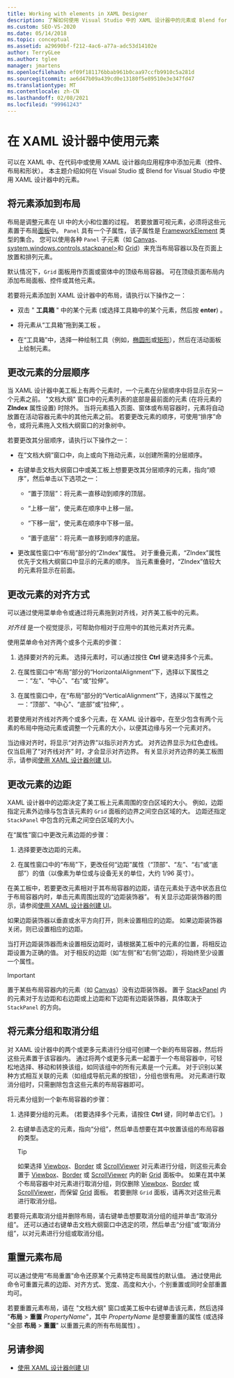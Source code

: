```yaml
---
title: Working with elements in XAML Designer
description: 了解如何使用 Visual Studio 中的 XAML 设计器中的元素或 Blend for Visual Studio。
ms.custom: SEO-VS-2020
ms.date: 05/14/2018
ms.topic: conceptual
ms.assetid: a29690bf-f212-4ac6-a77a-adc53d14102e
author: TerryGLee
ms.author: tglee
manager: jmartens
ms.openlocfilehash: ef09f181176bbab961b0caa97ccfb9910c5a281d
ms.sourcegitcommit: ae6d47b09a439cd0e13180f5e89510e3e347fd47
ms.translationtype: MT
ms.contentlocale: zh-CN
ms.lasthandoff: 02/08/2021
ms.locfileid: "99961243"
---
```

# <a name="work-with-elements-in-xaml-designer"></a>在 XAML 设计器中使用元素

可以在 XAML 中、在代码中或使用 XAML 设计器向应用程序中添加元素（控件、布局和形状）。 本主题介绍如何在 Visual Studio 或 Blend for Visual Studio 中使用 XAML 设计器中的元素。

## <a name="add-an-element-to-a-layout"></a>将元素添加到布局

布局是调整元素在 UI 中的大小和位置的过程。 若要放置可视元素，必须将这些元素置于布局[面板](xref:Windows.UI.Xaml.Controls.Panel)中。 `Panel` 具有一个子属性，该子属性是 [FrameworkElement](xref:Windows.UI.Xaml.FrameworkElement) 类型的集合。 您可以使用各种 `Panel` 子元素（如 [Canvas](xref:Windows.UI.Xaml.Controls.Canvas)、 [system.windows.controls.stackpanel>](xref:Windows.UI.Xaml.Controls.StackPanel)和 [Grid](xref:Windows.UI.Xaml.Controls.Grid)）来充当布局容器以及在页面上放置和排列元素。

默认情况下，`Grid` 面板用作页面或窗体中的顶级布局容器。 可在顶级页面布局内添加布局面板、控件或其他元素。

若要将元素添加到 XAML 设计器中的布局，请执行以下操作之一：

- 双击 " **工具箱** " 中的某个元素 (或选择工具箱中的某个元素，然后按 **enter**) 。

- 将元素从“工具箱”拖到美工板 。

- 在“工具箱”中，选择一种绘制工具（例如，[椭圆形](xref:Windows.UI.Xaml.Shapes.Ellipse)或[矩形](xref:Windows.UI.Xaml.Shapes.Rectangle)），然后在活动面板上绘制元素。

## <a name="change-the-layering-order-of-elements"></a>更改元素的分层顺序

当 XAML 设计器中美工板上有两个元素时，一个元素在分层顺序中将显示在另一个元素之前。 "文档大纲" 窗口中的元素列表的底部是最前面的元素 (在将元素的 **ZIndex** 属性设置) 时除外。 当将元素插入页面、窗体或布局容器时，元素将自动放置在活动容器元素中的其他元素之前。 若要更改元素的顺序，可使用“排序”命令，或将元素拖入文档大纲窗口的对象树中。

若要更改其分层顺序，请执行以下操作之一：

- 在“文档大纲”窗口中，向上或向下拖动元素，以创建所需的分层顺序。

- 右键单击文档大纲窗口中或美工板上想要更改其分层顺序的元素，指向“顺序”，然后单击以下选项之一：

  - “置于顶层”：将元素一直移动到顺序的顶层。

  - “上移一层”，使元素在顺序中上移一层。

  - “下移一层”，使元素在顺序中下移一层。

  - “置于底层”：将元素一直移到顺序的底层。

- 更改属性窗口中“布局”部分的“ZIndex”属性。 对于重叠元素，“ZIndex”属性优先于文档大纲窗口中显示的元素的顺序。 当元素重叠时，“ZIndex”值较大的元素将显示在前面。

## <a name="change-the-alignment-of-an-element"></a>更改元素的对齐方式

可以通过使用菜单命令或通过将元素拖到对齐线，对齐美工板中的元素。

*对齐线* 是一个视觉提示，可帮助你相对于应用中的其他元素对齐元素。

使用菜单命令对齐两个或多个元素的步骤：

1. 选择要对齐的元素。 选择元素时，可以通过按住 **Ctrl** 键来选择多个元素。

2. 在属性窗口中“布局”部分的“HorizontalAlignment”下，选择以下属性之一：“左”、“中心”、“右”或“拉伸”。

3. 在属性窗口中，在“布局”部分的“VerticalAlignment”下，选择以下属性之一：“顶部”、“中心”、“底部”或“拉伸”, 。

若要使用对齐线对齐两个或多个元素，在 XAML 设计器中，在至少包含有两个元素的布局中拖动元素或调整一个元素的大小，以便其边缘与另一个元素对齐。

当边缘对齐时，将显示“对齐边界”以指示对齐方式。 对齐边界显示为红色虚线。 仅当启用了“对齐线对齐”  时，才会显示对齐边界。 有关显示对齐边界的美工板图示，请参阅[使用 XAML 设计器创建 UI](../xaml-tools/creating-a-ui-by-using-xaml-designer-in-visual-studio.md)。

## <a name="change-an-elements-margins"></a>更改元素的边距

XAML 设计器中的边距决定了美工板上元素周围的空白区域的大小。 例如，边距指定元素外边缘与包含该元素的 `Grid` 面板的边界之间空白区域的大。 边距还指定 `StackPanel` 中包含的元素之间空白区域的大小。

在“属性”窗口中更改元素边距的步骤：

1. 选择要更改边距的元素。

2. 在属性窗口中的“布局”下，更改任何“边距”属性（“顶部”、“左”、“右”或“底部”）的值（以像素为单位或与设备无关的单位，大约 1/96 英寸）。

在美工板中，若要更改元素相对于其布局容器的边距，请在元素处于选中状态且位于布局容器内时，单击元素周围出现的“边距装饰器”。 有关显示边距装饰器的图示，请参阅[使用 XAML 设计器创建 UI](../xaml-tools/creating-a-ui-by-using-xaml-designer-in-visual-studio.md)。

如果边距装饰器以垂直或水平方向打开，则未设置相应的边距。 如果边距装饰器关闭，则已设置相应的边距。

当打开边距装饰器而未设置相反边距时，请根据美工板中的元素的位置，将相反边距设置为正确的值。 对于相反的边距（如“左侧”和“右侧”边距），将始终至少设置一个属性。

> [!IMPORTANT]
> 置于某些布局容器内的元素（如 [Canvas](xref:Windows.UI.Xaml.Controls.Canvas)）没有边距装饰器。 置于 [StackPanel](xref:Windows.UI.Xaml.Controls.StackPanel) 内的元素对于左边距和右边距或上边距和下边距有边距装饰器，具体取决于 `StackPanel` 的方向。

## <a name="group-and-ungroup-elements"></a>将元素分组和取消分组

对 XAML 设计器中的两个或更多元素进行分组可创建一个新的布局容器，然后将这些元素置于该容器内。 通过将两个或更多元素一起置于一个布局容器中，可轻松地选择、移动和转换该组，如同该组中的所有元素是一个元素。 对于识别以某种方式相互关联的元素（如组成导航元素的按钮），分组也很有用。 对元素进行取消分组时，只需删除包含这些元素的布局容器即可。

将元素分组到一个新布局容器的步骤：

1. 选择要分组的元素。  (若要选择多个元素，请按住 **Ctrl** 键，同时单击它们。 ) 

2. 右键单击选定的元素，指向“分组”，然后单击想要在其中放置该组的布局容器的类型。

    > [!TIP]
    > 如果选择 [Viewbox](xref:Windows.UI.Xaml.Controls.Viewbox)、[Border](xref:Windows.UI.Xaml.Controls.Border) 或 [ScrollViewer](xref:Windows.UI.Xaml.Controls.ScrollViewer) 对元素进行分组，则这些元素会置于 [Viewbox](xref:Windows.UI.Xaml.Controls.Viewbox)、[Border](xref:Windows.UI.Xaml.Controls.Border) 或 [ScrollViewer](xref:Windows.UI.Xaml.Controls.ScrollViewer) 内的新 [Grid](xref:Windows.UI.Xaml.Controls.Grid) 面板中。 如果在其中某个布局容器中对元素进行取消分组，则仅删除 [Viewbox](xref:Windows.UI.Xaml.Controls.Viewbox)、[Border](xref:Windows.UI.Xaml.Controls.Border) 或 [ScrollViewer](xref:Windows.UI.Xaml.Controls.ScrollViewer)，而保留 [Grid](xref:Windows.UI.Xaml.Controls.Grid) 面板。 若要删除 `Grid` 面板，请再次对这些元素进行取消分组。

若要将元素取消分组并删除布局，请右键单击想要取消分组的组并单击“取消分组”。 还可以通过右键单击文档大纲窗口中选定的项，然后单击“分组”或“取消分组”，以对元素进行分组或取消分组。

## <a name="reset-the-element-layout"></a>重置元素布局

可以通过使用“布局重置”命令还原某个元素特定布局属性的默认值。 通过使用此命令可重置元素的边距、对齐方式、宽度、高度和大小，个别重置或同时全部重置均可。

若要重置元素布局，请在 "文档大纲" 窗口或美工板中右键单击该元素，然后选择 "**布局**  >  **重置** *PropertyName*"，其中 *PropertyName* 是想要重置的属性 (或选择 "全部 **布局**  >  **重置**" 以重置元素的所有布局属性) 。

## <a name="see-also"></a>另请参阅

- [使用 XAML 设计器创建 UI](../xaml-tools/creating-a-ui-by-using-xaml-designer-in-visual-studio.md)
